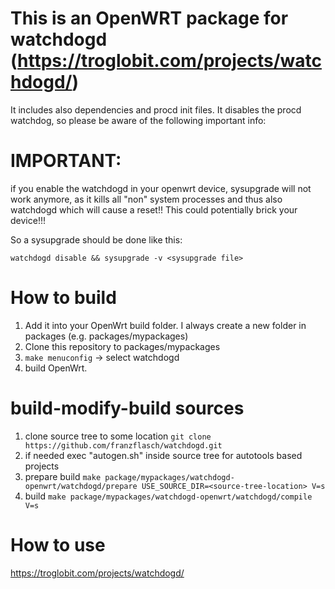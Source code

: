 # This is an OpenWRT package for watchdogd (https://troglobit.com/projects/watchdogd/)
It includes also dependencies and procd init files. It disables the procd watchdog, so 
please be aware of the following important info:

# IMPORTANT:
if you enable the watchdogd in your openwrt device, sysupgrade will not work anymore, as it kills all "non" system
processes and thus also watchdogd which will cause a reset!! This could potentially brick your device!!!

So a sysupgrade should be done like this:
```
watchdogd disable && sysupgrade -v <sysupgrade file>
```

# How to build
1. Add it into your OpenWrt build folder. I always create a new folder in packages (e.g. packages/mypackages)
2. Clone this repository to packages/mypackages
3. ```make menuconfig``` -> select watchdogd
4. build OpenWrt.

# build-modify-build sources
1. clone source tree to some location
```git clone https://github.com/franzflasch/watchdogd.git```
2. if needed exec "autogen.sh" inside source tree for autotools based projects
3. prepare build
```make package/mypackages/watchdogd-openwrt/watchdogd/prepare USE_SOURCE_DIR=<source-tree-location> V=s```
4. build
```make package/mypackages/watchdogd-openwrt/watchdogd/compile V=s```

# How to use
https://troglobit.com/projects/watchdogd/
